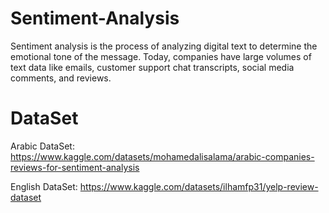 # Sentiment-Analysis
Sentiment analysis is the process of analyzing digital text to determine the emotional tone of the message. Today, companies have large volumes of text data like emails, customer support chat transcripts, social media comments, and reviews.

# DataSet
Arabic DataSet: https://www.kaggle.com/datasets/mohamedalisalama/arabic-companies-reviews-for-sentiment-analysis

English DataSet: https://www.kaggle.com/datasets/ilhamfp31/yelp-review-dataset
